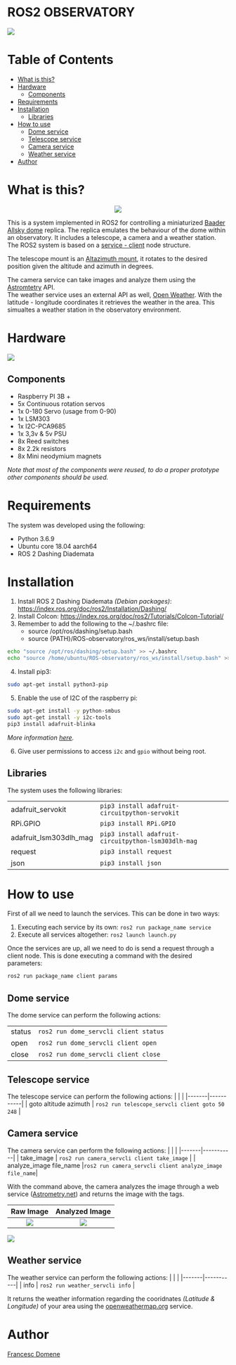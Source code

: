 # ROS2 OBSERVATORY


![](/docs/img/dome.png)

# Table of Contents
  * [What is this?](#what-is-this)
  * [Hardware](#hardware)
    * [Components](#components)
  * [Requirements](#requirements)
  * [Installation](#installation)
    * [Libraries](#libraries)
  * [How to use](#how-to-use)
    * [Dome service](#dome-service)
    * [Telescope service](#telescope-service)
    * [Camera service](#camera-service)
    * [Weather service](#weather-service)
  * [Author](#author)
  
# What is this? 

<div style="text-align:center"><img src="/docs/img/domegif.gif" /></div>

This is a system implemented in ROS2 for controlling a miniaturized [Baader Allsky dome][baaderdome] replica. The replica emulates the behaviour of the dome within an observatory. It includes a telescope, a camera and a weather station.  
The ROS2 system is based on a [service - client][servcli] node structure.

The telescope mount is an [Altazimuth mount][altaz], it rotates to the desired position given the altitude and azimuth in degrees.

The camera service can take images and analyze them using the [Astromtetry][astrometry] API.  
The weather service uses an external API as well, [Open Weather][openweathermap]. With the latitude - longitude coordinates it retrieves the weather in the area. This simualtes a weather station in the observatory environment.

[baaderdome]: https://www.baader-planetarium.com/en/domes/baader-allsky-domes-(2.3---6.5-meter).html
[servcli]: https://index.ros.org/doc/ros2/Tutorials/Services/Understanding-ROS2-Services/
[altaz]: https://en.wikipedia.org/wiki/Altazimuth_mount
[astrometry]: https://nova.astrometry.net/
[openweathermap]: https://openweathermap.org/api

# Hardware
![](/docs/img/hardware.png)

## Components

+ Raspberry PI 3B +
+ 5x Continuous rotation servos
+ 1x 0-180 Servo (usage from 0-90)
+ 1x LSM303
+ 1x I2C-PCA9685
+ 1x 3,3v & 5v PSU
+ 8x Reed switches
+ 8x 2.2k resistors
+ 8x Mini neodymium magnets

*Note that most of the components were reused, to do a proper prototype other components should be used.*

# Requirements
The system was developed using the following:

- Python 3.6.9
- Ubuntu core 18.04 aarch64
- ROS 2 Dashing Diademata

# Installation

1. Install ROS 2 Dashing Diademata *(Debian packages)*: https://index.ros.org/doc/ros2/Installation/Dashing/
2. Install Colcon: https://index.ros.org/doc/ros2/Tutorials/Colcon-Tutorial/
3. Remember to add the following to the ~/.bashrc file:
    * source /opt/ros/dashing/setup.bash
    * source {PATH}/ROS-observatory/ros_ws/install/setup.bash

```bash
echo "source /opt/ros/dashing/setup.bash" >> ~/.bashrc
echo "source /home/ubuntu/ROS-observatory/ros_ws/install/setup.bash" >> ~/.bashrc
```
4. Install pip3:

```bash
sudo apt-get install python3-pip
```
5. Enable the use of I2C of the raspberry pi:

```bash
sudo apt-get install -y python-smbus
sudo apt-get install -y i2c-tools
pip3 install adafruit-blinka
```

*More information [here][i2crpi].*

[i2crpi]: https://learn.adafruit.com/circuitpython-on-raspberrypi-linux/installing-circuitpython-on-raspberry-pi


6. Give user permissions to access `i2c` and `gpio` without being root.

## Libraries
The system uses the following libraries:

|  |  |
|-------|-----------|
| adafruit_servokit | `pip3 install adafruit-circuitpython-servokit` |
| RPi.GPIO          | `pip3 install RPi.GPIO`|
| adafruit_lsm303dlh_mag | `pip3 install adafruit-circuitpython-lsm303dlh-mag`
| request | `pip3 install request`
| json    | `pip3 install json`


# How to use

First of all we need to launch the services. This can be done in two ways:
1. Executing each service by its own: `ros2 run package_name service `
2. Execute all services altogether:   `ros2 launch launch.py`

Once the services are up, all we need to do is send a request through a client node. This is done executing a command with the desired parameters:

```sh
ros2 run package_name client params
```

## Dome service
The dome service can perform the following actions:

|  |  |
|-------|-----------|
| status   | `ros2 run dome_servcli client status` |
| open     | `ros2 run dome_servcli client open` |
| close    | `ros2 run dome_servcli client close` |


## Telescope service
The telescope service can perform the following actions:
|  |  |
|-------|-----------|
| goto altitude azimuth  | `ros2 run telescope_servcli client goto 50 248` |


## Camera service
The camera service can perform the following actions:
|  |  |
|-------|-----------|
|  take_image              | `ros2 run camera_servcli client take_image` |
|  analyze_image file_name |`ros2 run camera_servcli client analyze_image file_name`|


With the command above, the camera analyzes the image through a web service ([Astrometry.net][astrometry]) and returns the image with the tags.

Raw Image             |  Analyzed Image
:-------------------------:|:-------------------------:
![](/docs/img/raw.png)  |  ![](/docs/img/analyzed.jpeg)

![](/docs/img/tags.png)

[astrometry]: https://nova.astrometry.net/

## Weather service
The weather service can perform the following actions:
|  |  |
|-------|-----------|
|  info | `ros2 run weather_servcli info` |

It returns the weather information regarding the cooridnates *(Latitude & Longitude)* of your area using the [openweathermap.org][openweather] service.

[openweather]: https://openweathermap.org

# Author
[Francesc Domene](https://github.com/fdomf/)
